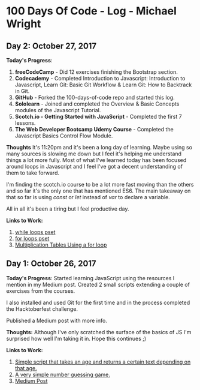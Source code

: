 # 100 Days Of Code - Log - Michael Wright

## Day 2: October 27, 2017

**Today's Progress**:
1. **freeCodeCamp** - Did 12 exercises finishing the Bootstrap section.
2. **Codecademy** - Completed Introduction to Javascript: Introduction to Javascript, Learn Git: Basic Git Workflow & Learn Git: How to Backtrack in Git.
3. **GitHub** - Forked the 100-days-of-code repo and started this log.
4. **Sololearn** - Joined and completed the Overview & Basic Concepts modules of the Javascript Tutorial.
5. **Scotch.io - Getting Started with JavaScript** - Completed the first 7 lessons.
6. **The Web Developer Bootcamp Udemy Course** - Completed the Javascript Basics Control Flow Module.

**Thoughts** It's 11:20pm and it's been a long day of learning. Maybe using so many sources is slowing me down but I feel it's helping me understand things a lot more fully. Most of what I've learned today has been focused around loops in Javascript and I feel I've got a decent understanding of them to take forward.

I'm finding the scotch.io course to be a lot more fast moving than the others and so far it's the only one that has mentioned ES6. The main takeaway on that so far is using *const* or *let* instead of *var* to declare a variable.

All in all it's been a tiring but I feel productive day.

**Links to Work:**
1. [while loops pset](https://codepen.io/michaelwright74/pen/GOKVwr?editors=1111)
2. [for loops pset](https://codepen.io/michaelwright74/pen/POoqXd?editors=1111)
3. [Multiplication Tables Using a for loop](https://codepen.io/michaelwright74/pen/POoNWE)

## Day 1: October 26, 2017

**Today's Progress**: Started learning JavaScript using the resources I mention in my Medium post. Created 2 small scripts extending a couple of exercises from the courses.

I also installed and used Git for the first time and in the process completed the Hacktoberfest challenge.

Published a Medium post with more info.

**Thoughts:** Although I've only scratched the surface of the basics of JS I'm surprised how well I'm taking it in. Hope this continues ;)

**Links to Work:** 
1. [Simple script that takes an age and returns a certain text depending on that age.](https://codepen.io/michaelwright74/pen/vWBEPx)
2. [A very simple number guessing game.](https://codepen.io/michaelwright74/pen/eeOZXd)
3. [Medium Post](https://medium.com/@michaelwright74/day-1-of-my-100daysofcode-b91065256a96)




